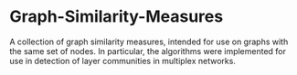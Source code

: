 # Graph-Similarity-Measures
A collection of graph similarity measures, intended for use on graphs with the same set of nodes. In particular, the algorithms were implemented for use in detection of layer communities in multiplex networks.
